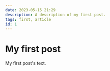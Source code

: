 ```yaml
---
date: 2023-05-15 21:29
description: A description of my first post.
tags: first, article
id: 1
---
```

# My first post

My first post's text.